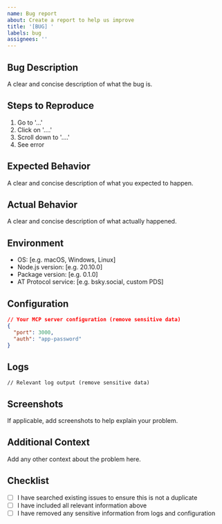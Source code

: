 ```yaml
---
name: Bug report
about: Create a report to help us improve
title: '[BUG] '
labels: bug
assignees: ''
---
```


## Bug Description
A clear and concise description of what the bug is.

## Steps to Reproduce
1. Go to '...'
2. Click on '....'
3. Scroll down to '....'
4. See error

## Expected Behavior
A clear and concise description of what you expected to happen.

## Actual Behavior
A clear and concise description of what actually happened.

## Environment
- OS: [e.g. macOS, Windows, Linux]
- Node.js version: [e.g. 20.10.0]
- Package version: [e.g. 0.1.0]
- AT Protocol service: [e.g. bsky.social, custom PDS]

## Configuration
```json
// Your MCP server configuration (remove sensitive data)
{
  "port": 3000,
  "auth": "app-password"
}
```

## Logs
```
// Relevant log output (remove sensitive data)
```

## Screenshots
If applicable, add screenshots to help explain your problem.

## Additional Context
Add any other context about the problem here.

## Checklist
- [ ] I have searched existing issues to ensure this is not a duplicate
- [ ] I have included all relevant information above
- [ ] I have removed any sensitive information from logs and configuration
